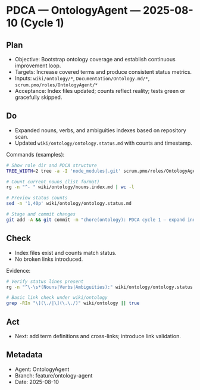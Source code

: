 # PDCA — OntologyAgent — 2025-08-10 (Cycle 1)

## Plan
- Objective: Bootstrap ontology coverage and establish continuous improvement loop.
- Targets: Increase covered terms and produce consistent status metrics.
- Inputs: `wiki/ontology/*`, `Documentation/Ontology.md/*`, `scrum.pmo/roles/OntologyAgent/*`
- Acceptance: Index files updated; counts reflect reality; tests green or gracefully skipped.

## Do
- Expanded nouns, verbs, and ambiguities indexes based on repository scan.
- Updated `wiki/ontology/ontology.status.md` with counts and timestamp.

Commands (examples):
```bash
# Show role dir and PDCA structure
TREE_WIDTH=2 tree -a -I 'node_modules|.git' scrum.pmo/roles/OntologyAgent | sed -n '1,40p'

# Count current nouns (list format)
rg -n "^- " wiki/ontology/nouns.index.md | wc -l

# Preview status counts
sed -n '1,40p' wiki/ontology/ontology.status.md

# Stage and commit changes
git add -A && git commit -m "chore(ontology): PDCA cycle 1 – expand indexes and update status"
```

## Check
- Index files exist and counts match status.
- No broken links introduced.

Evidence:
```bash
# Verify status lines present
rg -n "^\-\s*(Nouns|Verbs|Ambiguities):" wiki/ontology/ontology.status.md

# Basic link check under wiki/ontology
grep -RIn "\](\./|\](\.\./)" wiki/ontology || true
```

## Act
- Next: add term definitions and cross-links; introduce link validation.

## Metadata
- Agent: OntologyAgent
- Branch: feature/ontology-agent
- Date: 2025-08-10
